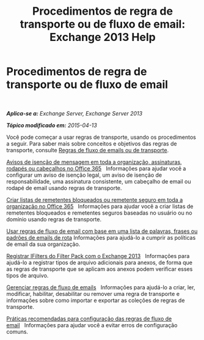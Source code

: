 ﻿---
title: 'Procedimentos de regra de transporte ou de fluxo de email: Exchange 2013 Help'
TOCTitle: Procedimentos de regra de transporte ou de fluxo de email
ms:assetid: f45f6eef-9e35-4ef4-97fa-1f6e277d14a1
ms:mtpsurl: https://technet.microsoft.com/pt-br/library/Dn600440(v=EXCHG.150)
ms:contentKeyID: 61060561
ms.date: 05/22/2018
mtps_version: v=EXCHG.150
ms.translationtype: MT
---

# Procedimentos de regra de transporte ou de fluxo de email

 

_**Aplica-se a:** Exchange Server, Exchange Server 2013_

_**Tópico modificado em:** 2015-04-13_

Você pode começar a usar regras de transporte, usando os procedimentos a seguir. Para saber mais sobre conceitos e objetivos das regras de transporte, consulte [Regras de fluxo de emails ou de transporte](mail-flow-rules-transport-rules-in-exchange-2013-exchange-2013-help.md).

[Avisos de isenção de mensagem em toda a organização, assinaturas, rodapés ou cabeçalhos no Office 365](https://technet.microsoft.com/pt-br/library/dn600323\(v=exchg.150\))   Informações para ajudar você a configurar um aviso de isenção legal, um aviso de isenção de responsabilidade, uma assinatura consistente, um cabeçalho de email ou rodapé de email usando regras de transporte.

[Criar listas de remetentes bloqueados ou remetente seguro em toda a organização no Office 365](https://technet.microsoft.com/pt-br/library/dn198251\(v=exchg.150\))   Informações para ajudar você a criar listas de remetentes bloqueados e remetentes seguros baseadas no usuário ou no domínio usando regras de transporte.

[Usar regras de fluxo de email com base em uma lista de palavras, frases ou padrões de emails de rota](use-mail-flow-rules-to-route-email-based-on-a-list-of-words-phrases-or-patterns-exchange-2013-help.md) Informações para ajudá-lo a cumprir as políticas de email da sua organização.

[Registrar IFilters do Filter Pack com o Exchange 2013](register-filter-pack-ifilters-with-exchange-2013-exchange-2013-help.md)   Informações para ajudá-lo a registrar tipos de arquivo adicionais para anexos, de forma que as regras de transporte que se aplicam aos anexos podem verificar esses tipos de arquivo.

[Gerenciar regras de fluxo de emails](manage-mail-flow-rules-exchange-2013-help.md)   Informações para ajudá-lo a criar, ler, modificar, habilitar, desabilitar ou remover uma regra de transporte e informações sobre como importar e exportar as coleções de regras de transporte.

[Práticas recomendadas para configuração das regras de fluxo de email](best-practices-for-configuring-mail-flow-rules-exchange-2013-help.md)   Informações para ajudar você a evitar erros de configuração comuns.

